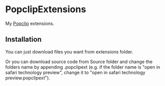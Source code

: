 # PopclipExtensions

My [Popclip](http://pilotmoon.com/popclip/) extensions.

## Installation

You can just download files you want from extensions folder.

Or you can download source code from Source folder and change the folders name by appending .popclipext (e.g. if the folder name is "open in safari technology preview", change it to "open in safari technology preview.popclipext").